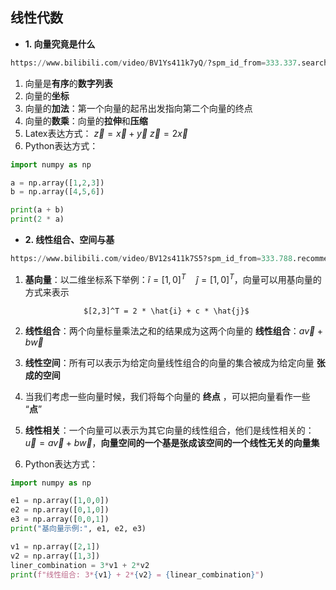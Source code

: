 
## 线性代数

- **1. 向量究竟是什么**

```python
https://www.bilibili.com/video/BV1Ys411k7yQ/?spm_id_from=333.337.search-card.all.click&vd_source=47dae7c7b06b48492621f72dfda0dd1a
```
1. 向量是**有序**的**数字列表**
2. 向量的**坐标**
3. 向量的**加法**：第一个向量的起吊出发指向第二个向量的终点
4. 向量的**数乘**：向量的**拉伸**和**压缩**
5. Latex表达方式：
					$\vec{z} = \vec{x} + \vec{y}$
					$\vec{z} = 2\vec{x}$	
6. Python表达方式：

```python
import numpy as np

a = np.array([1,2,3])
b = np.array([4,5,6])

print(a + b)
print(2 * a)
```
- **2. 线性组合、空间与基**

```python
https://www.bilibili.com/video/BV12s411k7S5?spm_id_from=333.788.recommend_more_video.-1&vd_source=47dae7c7b06b48492621f72dfda0dd1a
```
1. **基向量**：以二维坐标系下举例：$\hat{i} = [1,0]^T \quad \hat{j} = [1,0]^T$，向量可以用基向量的方式来表示

					$[2,3]^T = 2 * \hat{i} + c * \hat{j}$
				
2. **线性组合**：两个向量标量乘法之和的结果成为这两个向量的 **线性组合**：$a\vec{v} + b\vec{w}$
3. **线性空间**：所有可以表示为给定向量线性组合的向量的集合被成为给定向量 **张成的空间**
4. 当我们考虑一些向量时候，我们将每个向量的 **终点** ，可以把向量看作一些 “**点**”
5. **线性相关**：一个向量可以表示为其它向量的线性组合，他们是线性相关的：$\vec{u} = a\vec{v} + b\vec{w}$，**向量空间的一个基是张成该空间的一个线性无关的向量集**
6. Python表达方式：

```python
import numpy as np

e1 = np.array([1,0,0])
e2 = np.array([0,1,0])
e3 = np.array([0,0,1])
print("基向量示例:", e1, e2, e3)

v1 = np.array([2,1])
v2 = np.array([1,3])
liner_combination = 3*v1 + 2*v2
print(f"线性组合: 3*{v1} + 2*{v2} = {linear_combination}")


```






